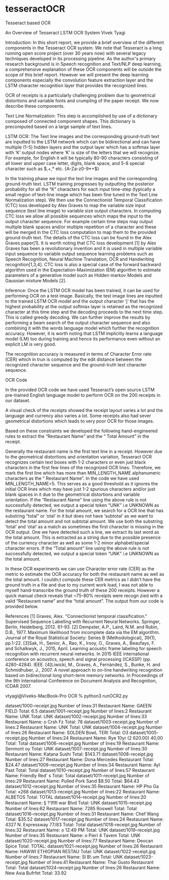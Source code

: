 # tesseractOCR
Tesseract based OCR

An Overview of Tesseract LSTM OCR System
Vivek Tyagi 


Introduction: In this short report, we provide a brief overview of the different components in the Tesseract OCR system. We note that Tesseract is a long running open score project (over 30 years now) with several legacy techniques developed in its processing pipeline. As the author's primary research background is in Speech recognition and Text/NLP deep learning, a  comprehensive explanation of these OCR components will be outside the scope of this brief report. However we will present the deep learning components especially the convolution feature extraction layer and the LSTM character recognition layer that provides the recognized lines.  


OCR of receipts is a particularly challenging problem due to geometrical distortions and variable fonts and crumpling of the paper receipt. We now describe these components. 

Text Line Normalization: This step is accomplished by use of a dictionary composed of connected component shapes. This dictionary is precomputed based on a large sample of text lines. 

LSTM OCR: The Text line images and the corresponding ground-truth text are inputted to the LSTM network which can be bidirectional and can have multiple (1-5) hidden layers and the output layer which has a softmax layer with ‘K’ output nodes where ‘K’ is size of the letters that we will recognize. For example, for English it will be typically 80-90 characters consisting  of all lower and upper case letter, digits, blank space, and 5-8 special character such as $,+,* etc. {A-Za-z0-9*+$}   

In the training phase we input the  text line images and the corresponding ground-truth text. LSTM training progresses by outputting the posterior probability for all the “K” characters for each input time-step (typically a small region of text-line image which has been fine tuned in the Text Line Normalization step). We then use the Connectionist Temporal Classification (CTC) loss developed by Alex Graves to map the variable size input sequence (text line image) to variable size output characters. In computing CTC loss we allow all possible sequences which maps the input to the output character sequence. For example certain time steps may output multiple blank spaces and/or multiple repetition of a character and these will be merged in the CTC loss computation to map them to the provided ground-truth text. The details of the CTC loss can be found in the Alex Graves paper[1]. It is worth noting that CTC loss development [1] by Alex Graves has been a revolutionary invention and it is used in multiple variable input sequence to variable output sequence learning problems such as Speech Recognition, Neural Machine  Translation, OCR and Handwriting recognition[1,3,4]. CTC loss is also a special case of the forward backward algorithm used in the Expectation-Maximization (EM) algorithm to estimate parameters of a generative model such as Hidden markov Models and Gaussian mixture Models [2]. 

Inference: Once the LSTM OCR model has been trained, it can be used for performing OCR on a test image. Basically, the test image lines are inputted to the trained LSTM OCR model and the output character ‘j’ that has the highest probability at the output softmax layer is retained as the recognized character at this time step and the decoding proceeds to the next time step. This is called greedy decoding. We can further improve the results by performing a beam search of the output character sequence and also combining it with the words language model which further the recognition accuracy. However, it is worth noting that LSTM implicitly learns a language model (LM) too during training and hence its performance even without an explicit LM is very good. 

  
The recognition accuracy is measured in terms of Character Error rate (CER) which in trun is computed by the edit distance between the recognized character sequence and the ground-truth text character sequence. 



OCR Code


In the provided OCR code we have used Tesseract’s open source LSTM pre-trained English language model to perform OCR on the 200 receipts in our dataset. 


A visual check of the receipts showed the receipt layout varies a lot and the language and currency also varies a lot. Some receipts also had sever geometrical distortions which leads to very poor OCR for those images. 

Based on these constraints we developed the following hand-engineered rules to extract the “Restaurant Name” and the “ Total Amount” in the receipt. 

Generally the restaurant name is the first text line in a receipt. However due to the geometrical distortions and orientation variation, Tesseract OCR recognizes certain text boxes with 1-2 characters or even just black characters in the first few lines of the recognized OCR lines. Therefore, we mark the first line which has more than MIN_LENGTH_NAME alphanumeric characters as the “ Restaurant Name”. In the code we have used MIN_LENGTH_NAME=5. This serves as a good threshold as it ignores the initial OCR lines which may have just 1-2 spurious characters and/or just blank spaces in it due to the geometrical distortions and variable orientation. If the “Restaurant Name” line using the above rule is not successfully detected, we output a special token “UNK” i.e UNKNOWN as the restaurant name. 
For the total amount, we search for a OCR line that has substring “total” or ‘otal’ in it but does not have ‘subtotal’ as we want to detect the total amount and not subtotal amount. We use both the substring ‘total’ and ‘otal‘ as a match as sometimes the first character is missing in the OCR output. One we have detected such a line, we extract its last word as the total amount. This is extracted as a string due to the possible presence of the currency character as well as some 1-2 minor alphabet/special character errors. 
If the “Total amount” line using the above rule is not successfully detected, we output a special token “UNK” i.e UNKNOWN as the total amount. 
  
In these OCR experiments we can use Character error rate (CER) as the metric to estimate the OCR accuracy for both the restaurant name as well as the total amount. I couldn;t compute these CER metrics as I didn’t have the ground truth in a file and due to my current work load, I was not able to myself hand-transcribe the ground truth of these 200 receipts. However a quick manual check reveals that ~75-80% receipts were recogn zied with a valid “Restaurant name” and the “total amount”. The output from our code is provided below. 


References
[1] Graves, Alex. "Connectionist temporal classification." Supervised Sequence Labelling with Recurrent Neural Networks. Springer, Berlin, Heidelberg, 2012. 61-93.
[2] Dempster, A.P., Laird, N.M. and Rubin, D.B., 1977. Maximum likelihood from incomplete data via the EM algorithm. Journal of the Royal Statistical Society: Series B (Methodological), 39(1), pp.1-22.
[3]Sak, H., Senior, A., Rao, K., Irsoy, O., Graves, A., Beaufays, F. and Schalkwyk, J., 2015, April. Learning acoustic frame labeling for speech recognition with recurrent neural networks. In 2015 IEEE international conference on acoustics, speech and signal processing (ICASSP) (pp. 4280-4284). IEEE.
[4]Liwicki, M., Graves, A., Fernàndez, S., Bunke, H. and Schmidhuber, J., 2007. A novel approach to on-line handwriting recognition based on bidirectional long short-term memory networks. In Proceedings of the 9th International Conference on Document Analysis and Recognition, ICDAR 2007.


vtyagi@Viveks-MacBook-Pro OCR % python3 runOCR2.py


dataset/1000-receipt.jpg
Number of lines:31
Restaurant Name: GAEEN FIELD
Total: 6.5
dataset/1001-receipt.jpg
Number of lines:2
Restaurant Name: UNK
Total: UNK
dataset/1002-receipt.jpg
Number of lines:33
Restaurant Name: o Crsh Fz
Total: 78
dataset/1003-receipt.jpg
Number of lines:2
Restaurant Name: UNK
Total: UNK
dataset/1004-receipt.jpg
Number of lines:26
Restaurant Name: SOLDEN BowL TERI
Total: O3
dataset/1005-receipt.jpg
Number of lines:24
Restaurant Name: Rye 10yr (2 620.00) 40,00
Total: Total
dataset/1006-receipt.jpg
Number of lines:19
Restaurant Name: Senmont oy
Total: UNK
dataset/1007-receipt.jpg
Number of lines:30
Restaurant Name: Katana Sushi
Total: $143.71
dataset/1008-receipt.jpg
Number of lines:27
Restaurant Name: Dona Mercedes Restaurant
Total: $24.47
dataset/1009-receipt.jpg
Number of lines:34
Restaurant Name: Ayl Past
Total: Total
dataset/1010-receipt.jpg
Number of lines:57
Restaurant Name: Friendly Red' s
Total: Total
dataset/1011-receipt.jpg
Number of lines:29
Restaurant Name: Pulled Pork Sand $8.50
Total: $64.43
dataset/1012-receipt.jpg
Number of lines:35
Restaurant Name: HP Pho Ga
Total: «268
dataset/1013-receipt.jpg
Number of lines:22
Restaurant Name: ALBETOS
Total: TOTAL
dataset/1014-receipt.jpg
Number of lines:20
Restaurant Name: § ?‘Iﬂfl war Blvd
Total: UNK
dataset/1015-receipt.jpg
Number of lines:62
Restaurant Name: 7285 Roswell
Total: Total
dataset/1016-receipt.jpg
Number of lines:31
Restaurant Name: Chef Wang
Total: $35.52
dataset/1017-receipt.jpg
Number of lines:24
Restaurant Name: 4327 N. Expressway 77/83
Total: Total
dataset/1018-receipt.jpg
Number of lines:32
Restaurant Name: o 12:49 PM
Total: UNK
dataset/1019-receipt.jpg
Number of lines:35
Restaurant Name: o Pieri 4 Tavem
Total: UNK
dataset/1020-receipt.jpg
Number of lines:77
Restaurant Name: Deocan Spice
Total: TOTAL:
dataset/1021-receipt.jpg
Number of lines:26
Restaurant Name: HAWWI ETHIOPIAN RESTAU
Total: UNK
dataset/1022-receipt.jpg
Number of lines:7
Restaurant Name: Sl B\ um
Total: UNK
dataset/1023-receipt.jpg
Number of lines:41
Restaurant Name: Thai Gusto Restaurant
Total: Total
dataset/1024-receipt.jpg
Number of lines:26
Restaurant Name: New Asia Bufrfet
Total: 33.92

